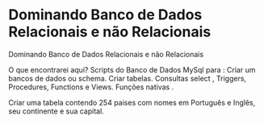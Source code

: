 # Dominando Banco de Dados Relacionais e não Relacionais


Dominando Banco de Dados Relacionais e não Relacionais 

O que encontrarei aqui? 
Scripts do Banco de Dados MySql para :
Criar um bancos de dados ou schema. 
Criar tabelas. 
Consultas select , Triggers, Procedures, Functions e Views.
Funções nativas . 

Criar uma tabela contendo 254 paises com nomes em Português e Inglês, seu continente e sua capital.
